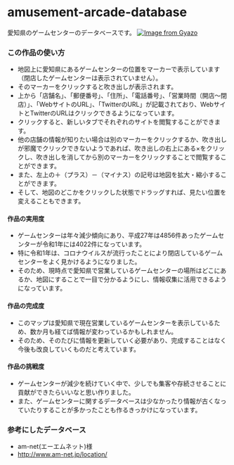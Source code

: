 # amusement-arcade-database
愛知県のゲームセンターのデータベースです。
[![Image from Gyazo](https://i.gyazo.com/91691c5802f8c9217776a436f61e2805.jpg)](https://gyazo.com/91691c5802f8c9217776a436f61e2805)

### この作品の使い方
* 地図上に愛知県にあるゲームセンターの位置をマーカーで表示しています（閉店したゲームセンターは表示されていません）。
* そのマーカーをクリックすると吹き出しが表示されます。
* 上から「店舗名」、「郵便番号」、「住所」、「電話番号」、「営業時間（開店～閉店）」、「WebサイトのURL」、「TwitterのURL」が記載されており、WebサイトとTwitterのURLはクリックできるようになっています。
* クリックすると、新しいタブでそれぞれのサイトを閲覧することができます。
* 他の店舗の情報が知りたい場合は別のマーカーをクリックするか、吹き出しが邪魔でクリックできないようであれば、吹き出しの右上にある×をクリックし、吹き出しを消してから別のマーカーをクリックすることで閲覧することができます。
* また、左上の＋（プラス）－（マイナス）の記号は地図を拡大・縮小することができます。
* そして、地図のどこかをクリックした状態でドラッグすれば、見たい位置を変えることもできます。

#### 作品の実用度
* ゲームセンターは年々減少傾向にあり、平成27年は4856件あったゲームセンターが令和1年には4022件になっています。
* 特に令和1年は、コロナウイルスが流行ったことにより閉店しているゲームセンターをよく見かけるようになりました。
* そのため、現時点で愛知県で営業しているゲームセンターの場所はどこにあるか、地図にすることで一目で分かるようにし、情報収集に活用できるようになっています。

#### 作品の完成度
* このマップは愛知県で現在営業しているゲームセンターを表示しているため、数か月も経てば情報が変わっているかもしれません。
* そのため、そのたびに情報を更新していく必要があり、完成することはなく今後も改良していくものだと考えています。

#### 作品の挑戦度
* ゲームセンターが減少を続けていく中で、少しでも集客や存続させることに貢献ができたらいいなと思い作りました。
* また、ゲームセンターに関するデータベースは少なかったり情報が古くなっていたりすることが多かったことも作るきっかけになっています。

### 参考にしたデータベース
* am-net(エーエムネット)様
* http://www.am-net.jp/location/
